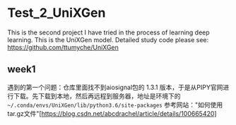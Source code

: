 # Test_2_UniXGen
This is the second project I have tried in the process of learning deep learning. This is the UniXGen model. Detailed study code please see: https://github.com/ttumyche/UniXGen

## week1
遇到的第一个问题：仓库里面找不到aiosignal包的 1.3.1 版本，于是从PIPY官网进行下载。先下载到本地，然后再远程到服务器，地址是环境下的`~/.conda/envs/UniXGen/lib/python3.6/site-packages`
参考网站："如何使用tar.gz文件"[https://blog.csdn.net/abcdrachel/article/details/100665420]
